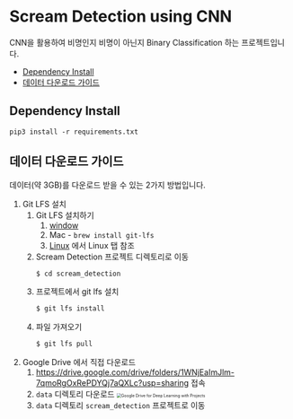 # Scream Detection using CNN
CNN을 활용하여 비명인지 비명이 아닌지 Binary Classification 하는 프로젝트입니다.

* [Dependency Install](#Dependency-Install)
* [데이터 다운로드 가이드](#데이터-다운로드-가이드)

## Dependency Install
```shell
pip3 install -r requirements.txt
```

## 데이터 다운로드 가이드
데이터(약 3GB)를 다운로드 받을 수 있는 2가지 방법입니다.

1. Git LFS 설치
   1. Git LFS 설치하기
      1. [window](https://hengbokhan.tistory.com/20)
      2. Mac - `brew install git-lfs`
      3. [Linux](https://docs.github.com/en/github/managing-large-files/versioning-large-files/installing-git-large-file-storage) 에서 Linux 탭 참조
   2. Scream Detection 프로젝트 디렉토리로 이동
      ```bash
      $ cd scream_detection
      ```
   3. 프로젝트에서 git lfs 설치
      ```bash
      $ git lfs install
      ```
   4. 파일 가져오기
      ```bash
      $ git lfs pull
      ```
2. Google Drive 에서 직접 다운로드
   1. https://drive.google.com/drive/folders/1WNjEaImJlm-7qmoRgOxRePDYQj7aQXLc?usp=sharing 접속
   2. `data` 디렉토리 다운로드
      <img src="![60511C24-D15E-4DBF-A3E2-2852BF4EE858](https://user-images.githubusercontent.com/36983960/127766582-3cea0f9c-15ab-4be6-a606-c0702ed1af2d.png)" alt="Google Drive for Deep Learning with Projects" style="zoom:50%;" />
   3. `data` 디렉토리 `scream_detection` 프로젝트로 이동
